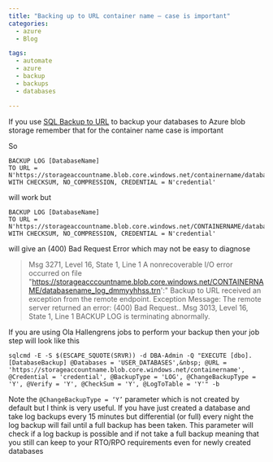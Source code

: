 ```yaml
---
title: "Backing up to URL container name – case is important"
categories:
  - azure
  - Blog

tags:
  - automate
  - azure
  - backup
  - backups
  - databases

---
```

If you use [SQL Backup to URL](https://msdn.microsoft.com/en-us/library/dn435916.aspx) to backup your databases to Azure blob storage remember that for the container name case is important

So
```
BACKUP LOG [DatabaseName]
TO URL = N'https://storageaccountname.blob.core.windows.net/containername/databasename_log_dmmyyhhss.trn'
WITH CHECKSUM, NO_COMPRESSION, CREDENTIAL = N'credential'
```
will work but
```
BACKUP LOG [DatabaseName]
TO URL = N'https://storageaccountname.blob.core.windows.net/CONTAINERNAME/databasename_log_dmmyyhhss.trn'
WITH CHECKSUM, NO_COMPRESSION, CREDENTIAL = N'credential'
```
will give an (400) Bad Request Error which may not be easy to diagnose

>Msg 3271, Level 16, State 1, Line 1
A nonrecoverable I/O error occurred on file "https://storageacccountname.blob.core.windows.net/CONTAINERNAME/databasename_log_dmmyyhhss.trn':" Backup to URL received an exception from the remote endpoint. 
Exception Message: The remote server returned an error: (400) Bad Request..
Msg 3013, Level 16, State 1, Line 1
BACKUP LOG is terminating abnormally.

If you are using Ola Hallengrens jobs to perform your backup then your job step will look like this
```
sqlcmd -E -S $(ESCAPE_SQUOTE(SRVR)) -d DBA-Admin -Q "EXECUTE [dbo].[DatabaseBackup] @Databases = 'USER_DATABASES',&nbsp; @URL = 'https://storageaccountname.blob.core.windows.net/containername', @Credential = 'credential', @BackupType = 'LOG', @ChangeBackupType = 'Y', @Verify = 'Y', @CheckSum = 'Y', @LogToTable = 'Y'" -b
```
Note the `@ChangeBackupType = ‘Y’` parameter which is not created by default but I think is very useful. If you have just created a database and take log backups every 15 minutes but differential (or full) every night the log backup will fail until a full backup has been taken. This parameter will check if a log backup is possible and if not take a full backup meaning that you still can keep to your RTO/RPO requirements even for newly created databases

